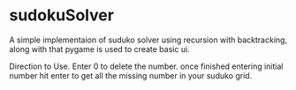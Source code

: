 # sudokuSolver
A simple implementaion of suduko solver using recursion with backtracking, along with that pygame is used to create basic ui.

Direction to Use.
Enter 0 to delete the number.
once finished entering initial number hit enter to get all the missing number in your suduko grid.
